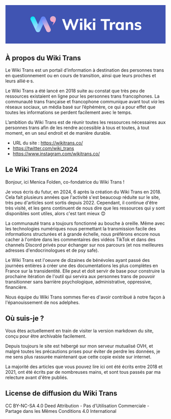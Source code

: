 ![Wiki Trans](https://github.com/AgatheMametz/wikitrans/blob/main/Medias/logoTitre.png?raw=true)

## À propos du Wiki Trans

Le Wiki Trans est un portail d’information à destination des personnes trans en questionnement ou en cours de transition, ainsi que leurs proches et leurs allié·e·s.

Le Wiki Trans a été lancé en 2018 suite au constat que très peu de ressources existaient en ligne pour les personnes trans francophones. La communauté trans française et francophone communique avant tout _via_ les réseaux sociaux, un média basé sur l’éphémère, ce qui a pour effet que toutes les informations se perdent facilement avec le temps.

L’ambition du Wiki Trans est de réunir toutes les ressources nécessaires aux personnes trans afin de les rendre accessible à tous et toutes, à tout moment, en un seul endroit et de manière durable.

- URL du site : https://wikitrans.co/
- https://twitter.com/wiki_trans
- https://www.instagram.com/wikitrans.co/

## Le Wiki Trans en 2024

Bonjour, ici Menica Folden, co-fondatrice du Wiki Trans !

Je vous écris du futur, en 2024, 6 après la création du Wiki Trans en 2018. Cela fait plusieurs années que l'activité s'est beaucoup réduite sur le site, très peu d'articles sont sortis depuis 2022. Cependant, il continue d'être très visité, et les gens continuent de nous dire que les ressources qui y sont disponibles sont utiles, alors c'est tant mieux 😊

La communauté trans a toujours fonctionné au bouche à oreille. Même avec les technologies numériques nous permettant la transmission facile des informations structurées et à grande échelle, nous préférons encore nous cacher à l'ombre dans les commentaires des vidéos TikTok et dans des channels Discord privés pour échanger sur nos parcours (et nos meilleures adresses d'endocrinologues et de psy safe).

Le Wiki Trans est l'oeuvre de dizaines de bénévoles ayant passé des journées entières à créer une des documentations les plus complètes en France sur la transidentité. Elle peut et doit servir de base pour construire la prochaine itération de l'outil qui servira aux personnes trans de pouvoir transitionner sans barrière psychologique, administrative, oppressive, financière.

Nous équipe du Wiki Trans sommes fier·es d'avoir contribué à notre façon à l'épanouissement de nos adelphes.  

## Où suis-je ?

Vous êtes actuellement en train de visiter la version markdown du site, conçu pour être archivable facilement.

Depuis toujours le site est hébergé sur mon serveur mutualisé OVH, et malgré toutes les précautions prises pour éviter de perdre les données, je me sens plus rassurée maintenant que cette copie existe sur internet.

La majorité des articles que vous pouvez lire ici ont été écrits entre 2018 et 2021, ont été écrits par de nombreuses mains, et sont tous passés par ma relecture avant d'être publiés. 

## License de diffusion du Wiki Trans

CC BY-NC-SA 4.0 Deed
Attribution - Pas d’Utilisation Commerciale - Partage dans les Mêmes Conditions 4.0 International
